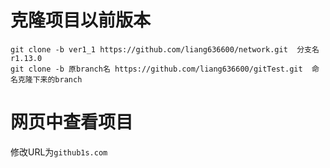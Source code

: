 # 克隆项目以前版本

```
git clone -b ver1_1 https://github.com/liang636600/network.git  分支名r1.13.0
git clone -b 原branch名 https://github.com/liang636600/gitTest.git  命名克隆下来的branch
```

# 网页中查看项目

修改URL为`github1s.com`

